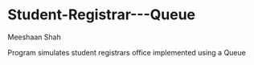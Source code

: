 # Student-Registrar---Queue

Meeshaan Shah

Program simulates student registrars office implemented using a Queue
